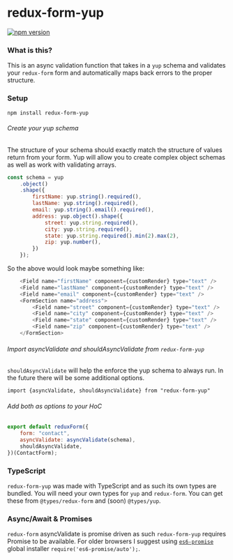 # redux-form-yup

[![npm version](https://badge.fury.io/js/redux-form-yup.svg)](https://badge.fury.io/js/redux-form-yup)

### What is this?

This is an async validation function that takes in a `yup` schema and validates your `redux-form` form and automatically maps back errors to the proper structure.

### Setup

`npm install redux-form-yup`

###### Create your yup schema

The structure of your schema should exactly match the structure of values return from your form. Yup will allow you to create complex object schemas as well as work with validating arrays.

```javascript
const schema = yup
    .object()
    .shape({ 
        firstName: yup.string().required(), 
        lastName: yup.string().required(),
        email: yup.string().email().required(),
        address: yup.object().shape({
            street: yup.string.required(),
            city: yup.string.required(),
            state: yup.string.required().min(2).max(2),
            zip: yup.number(),
        })
    });
```

So the above would look maybe something like:

```javascript
    <Field name="firstName" component={customRender} type="text" />
    <Field name="lastName" component={customRender} type="text" />
    <Field name="email" component={customRender} type="text" />
    <FormSection name="address">
        <Field name="street" component={customRender} type="text" />
        <Field name="city" component={customRender} type="text" />
        <Field name="state" component={customRender} type="text" />
        <Field name="zip" component={customRender} type="text" />
    </FormSection>
```

###### Import asyncValidate and shouldAsyncValidate from `redux-form-yup`

`shouldAsyncValidate` will help the enforce the yup schema to always run. In the future there will be some additional options.

`import {asyncValidate, shouldAsyncValidate} from "redux-form-yup"`

###### Add both as options to your HoC

```javascript
export default reduxForm({
    form: "contact",
    asyncValidate: asyncValidate(schema),
    shouldAsyncValidate,
})(ContactForm);
```

### TypeScript

`redux-form-yup` was made with TypeScript and as such its own types are bundled. You will need your own types for `yup` and `redux-form`. You can get these from `@types/redux-form` and (soon) `@types/yup`.


### Async/Await & Promises

`redux-form` asyncValidate is promise driven as such `redux-form-yup` requires Promise to be available. For older browsers I suggest using [`es6-promise`](https://github.com/stefanpenner/es6-promise) global installer `require('es6-promise/auto');`.